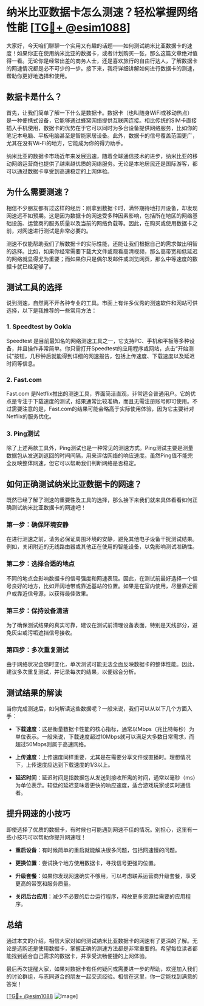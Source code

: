 # 纳米比亚数据卡怎么测速？轻松掌握网络性能 [[TG💪+ @esim1088](https://t.me/s/esim1088)]

大家好，今天咱们聊聊一个实用又有趣的话题——如何测试纳米比亚数据卡的速度！如果你正在使用纳米比亚的数据卡，或者计划购买一张，那么这篇文章绝对值得一看。无论你是经常出差的商务人士，还是喜欢旅行的自由行达人，了解数据卡的网速情况都是必不可少的一步。接下来，我将详细讲解如何进行数据卡的测速，帮助你更好地选择和使用。

## 数据卡是什么？

首先，让我们简单了解一下什么是数据卡。数据卡（也叫随身WiFi或移动热点）是一种便携式设备，它能够通过蜂窝网络提供互联网连接。相比传统的SIM卡直接插入手机使用，数据卡的优势在于它可以同时为多台设备提供网络服务，比如你的笔记本电脑、平板电脑甚至是智能家居设备。此外，数据卡的信号覆盖范围更广，尤其在没有Wi-Fi的地方，它能成为你的得力助手。

纳米比亚的数据卡市场近年来发展迅速，随着全球通信技术的进步，纳米比亚的移动网络运营商也提供了越来越优质的网络服务。无论是本地居民还是国际游客，都可以通过数据卡享受到高速稳定的上网体验。

## 为什么需要测速？

相信不少朋友都有过这样的经历：刚拿到数据卡时，满怀期待地打开设备，却发现网速远不如预期。这是因为数据卡的网速受多种因素影响，包括所在地区的网络基础设施、运营商的服务质量以及当前的网络负载等。因此，在购买或使用数据卡之前，对网速进行测试是非常必要的。

测速不仅能帮助我们了解数据卡的实际性能，还能让我们根据自己的需求做出明智的选择。比如，如果你经常需要下载大文件或观看高清视频，那么高带宽和低延迟的网络就显得尤为重要；而如果你只是偶尔发邮件或浏览网页，那么中等速度的数据卡就已经足够了。

## 测试工具的选择

说到测速，自然离不开各种专业的工具。市面上有许多优秀的测速软件和网站可供选择，以下是我推荐的一些常用方法：

### 1. Speedtest by Ookla

Speedtest 是目前最知名的网络测速工具之一，它支持PC、手机和平板等多种设备，并且操作非常简单。你只需打开Speedtest的应用程序或网站，点击“开始测试”按钮，几秒钟后就能得到详细的网速报告，包括上传速度、下载速度以及延迟时间等信息。

### 2. Fast.com

Fast.com 是Netflix推出的测速工具，界面简洁直观，非常适合普通用户。它的优点是专注于下载速度的测试，结果通常比较准确，而且无需注册账号即可使用。不过需要注意的是，Fast.com的结果可能会略高于实际使用体验，因为它主要针对Netflix的服务优化。

### 3. Ping测试

除了上述两款工具外，Ping测试也是一种常见的测速方式。Ping测试主要是测量数据包从发送到返回的时间间隔，用来评估网络的响应速度。虽然Ping值不能完全反映整体网速，但它可以帮助我们判断网络是否稳定。

## 如何正确测试纳米比亚数据卡的网速？

既然已经了解了测速的重要性及工具的选择，那么接下来我们就来具体看看如何正确测试纳米比亚数据卡的网速吧！

### 第一步：确保环境安静

在进行测速之前，请务必保证周围环境的安静，避免其他电子设备干扰测试结果。例如，关闭附近的无线路由器或其他正在使用的智能设备，以免影响测试准确性。

### 第二步：选择合适的地点

不同的地点会影响数据卡的信号强度和网速表现。因此，在测试前最好选择一个信号良好的地方，比如开阔地带或靠近基站的位置。如果是在室内使用，尽量靠近窗户或靠近信号源，以获得最佳效果。

### 第三步：保持设备清洁

为了确保测试结果的真实可靠，建议在测试前清理设备表面，特别是天线部分，避免灰尘或污垢遮挡信号接收。

### 第四步：多次重复测试

由于网络状况会随时变化，单次测试可能无法全面反映数据卡的整体性能。因此，建议多次重复测试，并记录每次的结果，以便综合分析。

## 测试结果的解读

当你完成测速后，如何解读这些数据呢？一般来说，我们可以从以下几个方面入手：

- **下载速度**：这是衡量数据卡性能的核心指标，通常以Mbps（兆比特每秒）为单位表示。一般来说，下载速度超过10Mbps就可以满足大多数日常需求，而超过50Mbps则属于高速网络。
  
- **上传速度**：上传速度同样重要，尤其是在需要分享文件或直播时。理想情况下，上传速度应达到下载速度的1/3以上。

- **延迟时间**：延迟时间是指数据包从发送到接收所需的时间，通常以毫秒（ms）为单位表示。较低的延迟意味着更快的响应速度，适合游戏玩家或实时通信者。

## 提升网速的小技巧

即使选择了优质的数据卡，有时候也可能遇到网速不佳的情况。别担心，这里有一些小技巧可以帮助你提升网速哦！

- **重启设备**：有时候简单的重启就能解决很多问题，包括网速慢的问题。
  
- **更换位置**：尝试换个地方使用数据卡，寻找信号更强的位置。

- **升级套餐**：如果你发现网速确实不够用，可以考虑联系运营商升级套餐，享受更高的带宽和服务质量。

- **关闭后台应用**：减少不必要的后台运行程序，释放更多资源给需要的应用程序。

## 总结

通过本文的介绍，相信大家对如何测试纳米比亚数据卡的网速有了更深的了解。无论是选购还是使用数据卡，掌握正确的测速方法都是非常重要的。希望每位读者都能找到适合自己需求的数据卡，并享受流畅便捷的上网体验。

最后再次提醒大家，如果对数据卡有任何疑问或需要进一步的帮助，欢迎加入我们的讨论群组，与志同道合的朋友一起交流经验。相信在这里，你一定能找到满意的答案！

[[TG💪+ @esim1088](https://t.me/s/esim1088) ![Image](https://i.postimg.cc/4NQfJmqS/Snipaste-2025-05-13-00-14-12.png)]